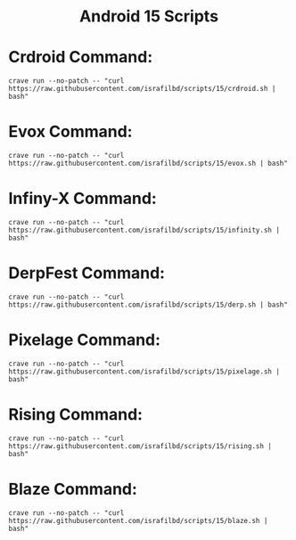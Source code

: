 <h1 align="center"> Android 15 Scripts </h1>

# Crdroid Command:
```
crave run --no-patch -- "curl https://raw.githubusercontent.com/israfilbd/scripts/15/crdroid.sh | bash"
```
# Evox Command:
```
crave run --no-patch -- "curl https://raw.githubusercontent.com/israfilbd/scripts/15/evox.sh | bash"
```
# Infiny-X Command:
```
crave run --no-patch -- "curl https://raw.githubusercontent.com/israfilbd/scripts/15/infinity.sh | bash"
```
# DerpFest Command:
```
crave run --no-patch -- "curl https://raw.githubusercontent.com/israfilbd/scripts/15/derp.sh | bash"
```
# Pixelage Command:
```
crave run --no-patch -- "curl https://raw.githubusercontent.com/israfilbd/scripts/15/pixelage.sh | bash"
```
# Rising Command:
```
crave run --no-patch -- "curl https://raw.githubusercontent.com/israfilbd/scripts/15/rising.sh | bash"
```
# Blaze Command:
```
crave run --no-patch -- "curl https://raw.githubusercontent.com/israfilbd/scripts/15/blaze.sh | bash"
```
